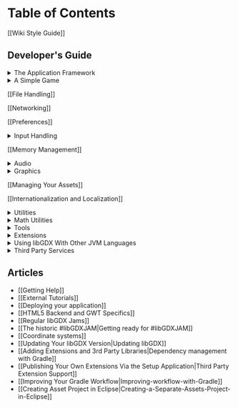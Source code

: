 # Table of Contents
[[Wiki Style Guide]]

## Developer's Guide
<details><summary>The Application Framework</summary>

* [[The Application Framework]]  
* [[The Life-Cycle]]  
* [[Modules Overview]]  
* [[Starter Classes and Configuration]]  
* [[Querying]]  
* [[Logging]]  
* [[Threading]]  
* [[Interfacing With Platform-Specific Code]]

</details>

<details><summary>A Simple Game</summary>

* [[A Simple Game]]  
* [[Extending the Simple Game]]

</details>

[[File Handling]]

[[Networking]]

[[Preferences]]

<details><summary>Input Handling</summary>

* [[Input Handling]]
* [[Configuration & Querying]]
* [[Mouse, Touch and Keyboard]]  
  * [[Polling]]  
  * [[Event Handling]]
* [[Controllers]]
* [[Gesture Detection]]
* [[Simple Text Input]]
* [[Accelerometer]]
* [[Compass]]
* [[Gyroscope]]
* [[Vibrator]]
* [[Cursor Visibility & Catching]]
* [[Back and Menu Key Catching]]
* [[On-Screen Keyboard]]

</details>

[[Memory Management]]

<details><summary>Audio</summary>

* [[Audio]]
* [[Sound Effects]]
* [[Streaming Music]]
* [[Playing PCM Audio]]
* [[Recording PCM Audio]]

</details>

<details><summary>Graphics</summary>

* [[Graphics]]
* [[Querying & configuring graphics (monitors, display modes, vsync)]]
* [[Continuous & Non-Continuous Rendering]]
* [[Clearing the Screen]]
* [[Taking a Screenshot]]
* [[Profiling]]
* [[Viewports]]
* [[OpenGL ES Support]]  
  * Configuration & Querying OpenGL ??  
  * Direct Access ??  
  * Utility Classes  
     -[[Rendering Shapes]]  
     -[[Textures & TextureRegions]]  
     -[[Meshes]]  
     -[[Shaders]]  
     -[[Frame Buffer Objects]]

&nbsp;&nbsp;&nbsp; **2D Graphics**  
* [[SpriteBatch, TextureRegions, and Sprites]]  
* [[2D Animation]]  
* [[Clipping, With the Use of ScissorStack]]  
* [[Orthographic Camera]]  
* Mapping Touch Coordinates ??  
* [[NinePatches]]  
* [[Bitmap Fonts]]  
  * [[Distance Field Fonts]]  
  * [[Color Markup Language]]  
* [[Using TextureAtlases]]  
* [[Pixmaps]]  
* [[Packing Atlases Offline]]  
* [[Packing Atlases at Runtime]]  
* [[Texture Compression]]  
* [[2D ParticleEffects]]  
* [[Tile Maps]]  
* [[scene2d]]  
* [[scene2d.ui]]  
  * [[Table]]  
  * [[Skin]]  
* [[ImGui]]

&nbsp;&nbsp;&nbsp; **[[3D Graphics]]**

* [[Quick Start]]  
* [[Models]]  
* [[Material and Environment]]  
* [[ModelBatch]]  
* [[ModelCache]]  
* [[ModelBuilder, MeshBuilder and MeshPartBuilder]]  
* [[3D Animations and Skinning]]  
* [[Importing Blender Models in libGDX]]  
* [[3D Particle Effects]]  
* Perspective Camera ??  
* Picking ??

</details>

[[Managing Your Assets]]

[[Internationalization and Localization]]

<details><summary>Utilities</summary>

* [[Reading and Writing JSON]]
* [[Reading and Writing XML]]
* [[Collections]]
* [[Reflection]]
* [[jnigen]]

</details>

<details><summary>Math Utilities</summary>

* [[Math Utilities]]
* [[Interpolation]]
* [[Vectors, Matrices, Quaternions]]
* [[Circles, Planes, Rays, etc.]]
* [[Path Interface and Splines]]
* Bounding Volumes ??
* Intersection & Overlap Testing ??

</details>

<details><summary>Tools</summary>

* [[Texture Packer]]
* [[Hiero]]
* [[2D Particle Editor]]
* [[Path Editor]]

</details>

<details><summary>Extensions</summary>

* [[Artificial Intelligence]]
* [[gdx-freetype]]
* [[gdx-pay]]: cross-platform In-App-Purchasing API
* [[Physics]]  
  * [[Box2D]]  
  * [[Bullet Physics]]  
     -[[Setup|Bullet Wrapper Setup]]  
     -[[Using the Wrapper|Bullet Wrapper Using the wrapper]]  
     -[[Using Models|Bullet Wrapper Using models]]  
     -[[Contact Callbacks|Bullet Wrapper Contact callbacks]]  
     -[[Custom Classes|Bullet Wrapper Custom classes]]  
     -[[Debugging|Bullet Wrapper Debugging]]

</details>

<details><summary>Using libGDX With Other JVM Languages</summary>

* [[Using libGDX With Other JVM Languages]]
* [[Using libGDX With Clojure]]
* [[Using libGDX With Kotlin]]
* [[Using libGDX With Python]]
* [[Using libGDX With Scala]]

</details>

<details><summary>Third Party Services</summary>

* [[Third Party Services]]
* [[AdMob in libGDX]]
* [[Airpush in libGDX]]
* [[Swarm in libGDX]]
* [[NextPeer in libGDX]]
* [[Google Play Games Services in libGDX]]
* [[ProGuard/DexGuard and libGDX]]
* [[Excelsior JET and libGDX]]

</details>

## Articles

   * [[Getting Help]]
   * [[External Tutorials]]
   * [[Deploying your application]]
   * [[HTML5 Backend and GWT Specifics]]
   * [[Regular libGDX Jams]]
   * [[The historic #libGDXJAM|Getting ready for #libGDXJAM]]
   * [[Coordinate systems]]
   * [[Updating Your libGDX Version|Updating libGDX]]
   * [[Adding Extensions and 3rd Party Libraries|Dependency management with Gradle]]
   * [[Publishing Your Own Extensions Via the Setup Application|Third Party Extension Support]] 
   * [[Improving Your Gradle Workflow|Improving-workflow-with-Gradle]]
   * [[Creating Asset Project in Eclipse|Creating-a-Separate-Assets-Project-in-Eclipse]]